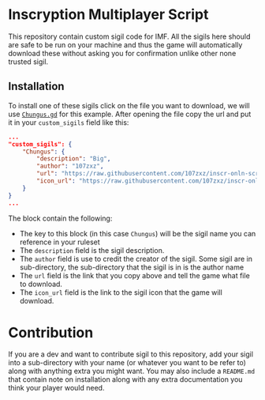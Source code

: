 # Inscryption Multiplayer Script

This repository contain custom sigil code for IMF. All the sigils here should are safe to be run on your machine and thus the game will automatically download these without asking you for confirmation unlike other none trusted sigil.

## Installation

To install one of these sigils click on the file you want to download, we will use [`Chungus.gd`](Chungus.gd) for this example. After opening the file copy the url and put it in your `custom_sigils` field like this:
```json
...
"custom_sigils": {
    "Chungus": {
        "description": "Big",
        "author": "107zxz",
        "url": "https://raw.githubusercontent.com/107zxz/inscr-onln-scripts/main/Chungus.gd",
        "icon_url": "https://raw.githubusercontent.com/107zxz/inscr-onln/main/gfx/sigils/Airborne.png"
    }
}
...
```

The block contain the following:
  - The key to this block (in this case `Chungus`) will be the sigil name you can reference in your ruleset
  - The `description` field is the sigil description.
  - The `author` field is use to credit the creator of the sigil. Some sigil are in sub-directory, the sub-directory that the sigil is in is the author name
  - The `url` field is the link that you copy above and tell the game what file to download.
  - The `icon_url` field is the link to the sigil icon that the game will download.

# Contribution

If you are a dev and want to contribute sigil to this repository, add your sigil into a sub-directory with your name (or whatever you want to be refer to) along with anything extra you might want. You may also include a `README.md` that contain note on installation along with any extra documentation you think your player would need.

